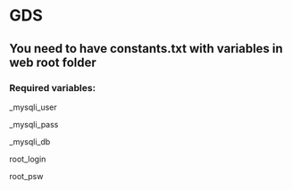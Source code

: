 # GDS
## You need to have constants.txt with variables in web root folder
### Required variables:

_mysqli_user

_mysqli_pass

_mysqli_db

root_login

root_psw
